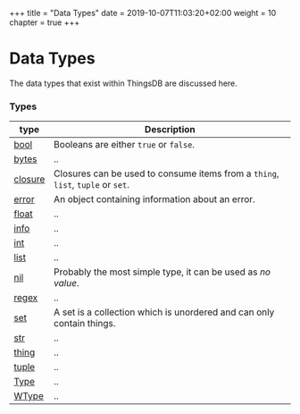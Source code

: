 +++
title = "Data Types"
date = 2019-10-07T11:03:20+02:00
weight = 10
chapter = true
+++

# Data Types

The data types that exist within ThingsDB are discussed here.

### Types

type | Description
------ | -----------
[bool](./bool) | Booleans are either `true` or `false`.
[bytes](./bytes) | ..
[closure](./closure) | Closures can be used to consume items from a `thing`, `list`, `tuple` or `set`.
[error](./error) | An object containing information about an error.
[float](./float) | ..
[info](./info) | ..
[int](./int) | ..
[list](./list) | ..
[nil](./nil) | Probably the most simple type, it can be used as *no value*.
[regex](./regex) | ..
[set](./set) | A set is a collection which is unordered and can only contain things.
[str](./str) | ..
[thing](./thing) | ..
[tuple](./tuple) | ..
[Type](./type) | ..
[WType](./wtype) | ..
